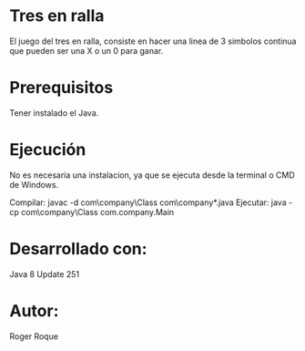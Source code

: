 # Tres en ralla

El juego del tres en ralla, consiste en hacer una linea de 3 simbolos continua que pueden ser una X o un 0
para ganar.

# Prerequisitos

Tener instalado el Java.

# Ejecución

No es necesaria una instalacion, ya que se ejecuta desde la terminal o CMD de Windows.

Compilar: javac -d com\company\Class com\company\*.java 
Ejecutar: java -cp com\company\Class com.company.Main

# Desarrollado con:

Java 8 Update 251

# Autor:

Roger Roque